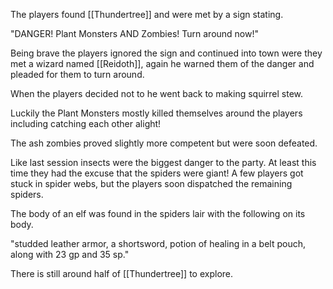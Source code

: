 The players found [[Thundertree]] and were met by a sign stating.

"DANGER! Plant Monsters AND Zombies! Turn around now!"

Being brave the players ignored the sign and continued into town were they met a wizard named [[Reidoth]], again he warned them of the danger and pleaded for them to turn around.    

When the players decided not to he went back to making squirrel stew.

Luckily the Plant Monsters mostly killed themselves around the players including catching each other alight!

The ash zombies proved slightly more competent but were soon defeated.

Like last session insects were the biggest danger to the party.  At least this time they had the excuse that the spiders were giant!    A few players got stuck in spider webs, but the players soon dispatched the remaining spiders.

The body of an elf was found in the spiders lair with the following on its body.

"studded leather armor,  a shortsword, potion of healing in a belt pouch, along with 23
gp and 35 sp."

There is still around half of [[Thundertree]] to explore.


